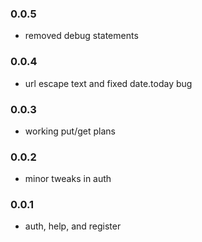 ### 0.0.5

* removed debug statements

### 0.0.4

* url escape text and fixed date.today bug

### 0.0.3

* working put/get plans

### 0.0.2

* minor tweaks in auth

### 0.0.1
 
* auth, help, and register
